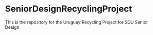 # SeniorDesignRecyclingProject
This is the repository for the Uruguay Recycling Project for SCU Senior Design
